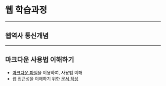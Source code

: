 # 웹 학습과정

---
## 웹역사 통신개념

---
## 마크다운 사용법 이해하기

- [마크다운 파일](./a_asset/markdown.md)을 이용하여, 사용법 이해
- 웹 접근성을 이해하기 위한 [문서 작성](./a_asset/web_accessibility.md)